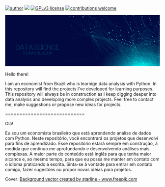 [![author](https://i413.photobucket.com/albums/pp211/ottobis/auhtor_zpsfpoi98ld.png)](https://www.linkedin.com/in/otavioss28/) [![](https://i413.photobucket.com/albums/pp211/ottobis/Untitled-2_zpsgqxx5dq4.png)](https://www.python.org) [![GPLv3 license](https://i413.photobucket.com/albums/pp211/ottobis/Untitled-23_zpssxku75i5.png)](http://perso.crans.org/besson/LICENSE.html) [![contributions welcome](https://i413.photobucket.com/albums/pp211/ottobis/Untitled-3_zps4cb8zibk.png)](https://github.com/carlosfab/data_science/issues)



<p align="center">
  <img src="/Images/banner.png" >
</p>


Hello there!

I am an economist from Brazil who is learnign data analysis with Python. In this repository will find the projects I've developed for learning purposes.
This repository will always be in construction as I keep digging deeper into data analysis and developing more complex projects.
Feel free to contact me, make suggestions or propose new ideas for projects.


============================

Olá!

Eu sou um economista brasileiro que está aprendendo análise de dados com Python. Neste repositório, você encontrará os projetos que desenvolvi para fins de aprendizado.
Esse repositório estará sempre em construção, à medida que continuo me aprofundando e desenvolvendo análises mais complexas.
A maior parte do conteúdo está inglês para que tenha maior alcance e, ao mesmo tempo, para que eu possa me manter em contato com o idioma praticando a escrita.
Sinta-se à vontade para entrar em contato comigo, fazer sugestões ou propor novas idéias para projetos.


Cover:
<a href="https://www.freepik.com/free-photos-vectors/background">Background vector created by starline - www.freepik.com</a>
